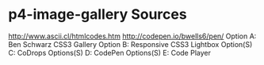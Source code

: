 p4-image-gallery Sources
================
http://www.ascii.cl/htmlcodes.htm
http://codepen.io/bwells6/pen/
Option A: Ben Schwarz CSS3 Gallery
Option B: Responsive CSS3 Lightbox
Option(S) C: CoDrops
Options(S) D: CodePen
Options(S) E: Code Player
